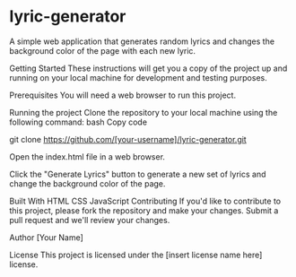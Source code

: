 # lyric-generator

A simple web application that generates random lyrics and changes the background color of the page with each new lyric.

Getting Started
These instructions will get you a copy of the project up and running on your local machine for development and testing purposes.

Prerequisites
You will need a web browser to run this project.

Running the project
Clone the repository to your local machine using the following command:
bash
Copy code

git clone https://github.com/[your-username]/lyric-generator.git

Open the index.html file in a web browser.

Click the "Generate Lyrics" button to generate a new set of lyrics and change the background color of the page.

Built With
HTML
CSS
JavaScript
Contributing
If you'd like to contribute to this project, please fork the repository and make your changes. Submit a pull request and we'll review your changes.

Author
[Your Name]

License
This project is licensed under the [insert license name here] license.
